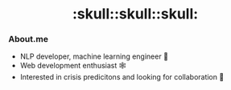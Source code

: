 <!-- <h1 align="center">Hi there, I'm <a href="https://daniilshat.ru/" target="_blank">Daniil</a>  -->
<h1 align="center">:skull::skull::skull:</a> 

### About.me
- NLP developer, machine learning engineer :robot:
- Web development enthusiast :spider_web:
- Interested in crisis predicitons and looking for collaboration :volcano:

<!-- ## Skills
<p align="center">
    <img src="https://skillicons.dev/icons?i=python,golang,docker,kubernetes,git,aws,cpp,grafana&perline=4" />
</p>

## Education
- Bachelor of **Applied Mathematics and Physics** at **MEPhI**. _Study of the dependence of the [elliptical flow](https://github.com/fkurushin/Flow) of identified hadrons on the energy of colliding nuclei in the field of operation of the Nucleotron-NICA accelerator complexe._
- Master of **Information system and techonolgies** _[CHINESE-RUSSIAN E-COMMERCE MACHINE TRANSLATION DOMAIN ADAPTATION USING DEEP LEARNING](https://github.com/fkurushin/Chinese-Russian-translator)._


## Top Langs
[![Top Langs](https://github-readme-stats.vercel.app/api/top-langs/?username=fkurushin&hide_progress=true)](https://github.com/anuraghazra/github-readme-stats)

## GitHub stats
![Anurag's GitHub stats](https://github-readme-stats.vercel.app/api?username=fkurushin&show_icons=true&theme=transparent)


<!-- ## Insights
- Classification model to predict if word has error
- Web application for speech training
- Web application for schedule buisiness

## Contact.me
- [stackoverflow](https://stackoverflow.com/users/15842779/fedor)
- [stack-datascience](https://datascience.stackexchange.com/users/151011/Фёдор-Курушин)
- [kaggle](https://www.kaggle.com/fedorkurushin)
- [leetcode](https://leetcode.com/fkurushin/)
-->
